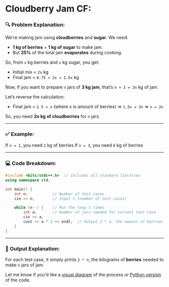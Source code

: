 ﻿# Cloudberry Jam CF:

### 🔍 Problem Explanation:

We're making jam using **cloudberries** and **sugar**. We need:

* **1 kg of berries** + **1 kg of sugar** to make jam.
* But **25%** of the total jam **evaporates** during cooking.

So, from `x` kg berries and `x` kg sugar, you get:

* Initial mix = `2x` kg
* Final jam = `0.75 × 2x = 1.5x` kg

Now, if you want to prepare `n` jars of **3 kg jam**, that’s `n × 3 = 3n` kg of jam.

Let’s reverse the calculation:

* Final jam = `1.5 × x` (where x is amount of berries)
  ⇒ `1.5x = 3n`
  ⇒ `x = 2n`

So, you need **2n kg of cloudberries** for `n` jars.

---

### ✅ Example:

If `n = 1`, you need `2` kg of berries
If `n = 3`, you need `6` kg of berries

---

### 💻 Code Breakdown:

```cpp
#include <bits/stdc++.h>  // Includes all standard libraries
using namespace std;

int main() {
    int n;           // Number of test cases
    cin >> n;        // Input t (number of test cases)

    while (n--) {    // Run the loop t times
        int a;       // Number of jars needed for current test case
        cin >> a;    
        cout << a * 2 << endl;  // Output 2 * a, the amount of berries needed
    }
}
```

---

### 🚀 Output Explanation:

For each test case, it simply prints `2 * n`, the kilograms of **berries** needed to make `n` jars of jam.

Let me know if you'd like a [visual diagram](f) of the process or [Python version](f) of the code.
